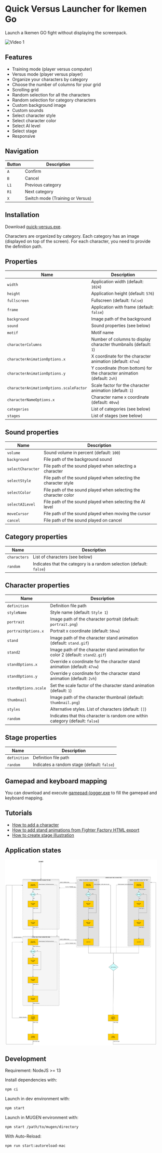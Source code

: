 # Quick Versus Launcher for Ikemen Go

Launch a Ikemen GO fight without displaying the screenpack.

![Video 1](./docs/video-1.gif)

## Features

- Training mode (player versus computer)
- Versus mode (player versus player)
- Organize your characters by category
- Choose the number of columns for your grid
- Scrolling grid
- Random selection for all the characters
- Random selection for category characters
- Custom background image
- Custom sounds
- Select character style
- Select character color
- Select AI level
- Select stage
- Responsive

## Navigation

| Button | Description                      |
| ------ | -------------------------------- |
| `A`    | Confirm                          |
| `B`    | Cancel                           |
| `L1`   | Previous category                |
| `R1`   | Next category                    |
| `X`    | Switch mode (Training or Versus) |

## Installation

Download [quick-versus.exe](https://github.com/ikemen-launcher/quick-versus/releases/latest/download/quick-versus.zip).

Characters are organized by category.
Each category has an image (displayed on top of the screen).
For each character, you need to provide the definition path.

## Properties

| Name                                    | Description                                                             |
| --------------------------------------- | ----------------------------------------------------------------------- |
| `width`                                 | Application width (default: `1024`)                                     |
| `height`                                | Application height (default: `576`)                                     |
| `fullscreen`                            | Fullscreen (default: `false`)                                           |
| `frame`                                 | Application with frame (default: `false`)                               |
| `background`                            | Image path of the background                                            |
| `sound`                                 | Sound properties (see below)                                            |
| `motif`                                 | Motif name                                                              |
| `characterColumns`                      | Number of columns to display character thumbnails (default: `1`)        |
| `characterAnimationOptions.x`           | X coordinate for the character animation (default: `47vw`)              |
| `characterAnimationOptions.y`           | Y coordinate (from bottom) for the character animation (default: `2vh`) |
| `characterAnimationOptions.scaleFactor` | Scale factor for the character animation (default: `1`)                 |
| `characterNameOptions.x`                | Character name x coordinate (default: `40vw`)                           |
| `categories`                            | List of categories (see below)                                          |
| `stages`                                | List of stages (see below)                                              |

## Sound properties

| Name              | Description                                                      |
| ----------------- | ---------------------------------------------------------------- |
| `volume`          | Sound volume in percent (default: `100`)                         |
| `background`      | File path of the background sound                                |
| `selectCharacter` | File path of the sound played when selecting a character         |
| `selectStyle`     | File path of the sound played when selecting the character style |
| `selectColor`     | File path of the sound played when selecting the character color |
| `selectAILevel`   | File path of the sound played when selecting the AI level        |
| `moveCursor`      | File path of the sound played when moving the cursor             |
| `cancel`          | File path of the sound played on cancel                          |

## Category properties

| Name         | Description                                                          |
| ------------ | -------------------------------------------------------------------- |
| `characters` | List of characters (see below)                                       |
| `random`     | Indicates that the category is a random selection (default: `false`) |

## Character properties

| Name                 | Description                                                                     |
| -------------------- | ------------------------------------------------------------------------------- |
| `definition`         | Definition file path                                                            |
| `styleName`          | Style name (default: `Style 1`)                                                 |
| `portrait`           | Image path of the character portrait (default: `portrait.png`)                  |
| `portraitOptions.x`  | Portrait x coordinate (default: `50vw`)                                         |
| `stand`              | Image path of the character stand animation (default: `stand.gif`)              |
| `stand2`             | Image path of the character stand animation for color 2 (default: `stand2.gif`) |
| `standOptions.x`     | Override x coordinate for the character stand animation (default: `47vw`)       |
| `standOptions.y`     | Override y coordinate for the character stand animation (default: `2vh`)        |
| `standOptions.scale` | Set the scale factor of the character stand animation (default: `1`)            |
| `thumbnail`          | Image path of the character thumbnail (default: `thumbnail.png`)                |
| `styles`             | Alternative styles. List of characters (default: `[]`)                          |
| `random`             | Indicates that this character is random one within category (default: `false`)  |

## Stage properties

| Name         | Description                                 |
| ------------ | ------------------------------------------- |
| `definition` | Definition file path                        |
| `random`     | Indicates a random stage (default: `false`) |

## Gamepad and keyboard mapping

You can download and execute [gamepad-logger.exe](https://github.com/mugen-launcher/gamepad-logger/releases/latest/download/gamepad-logger.exe) to fill the gamepad and keyboard mapping.

## Tutorials

- [How to add a character](./docs/how-to-add-character.md)
- [How to add stand animations from Fighter Factory HTML export](./docs/how-to-add-stand-animations-ff-export.md)
- [How to create stage illustration](./docs/how-to-create-stage-illustration.md)

## Application states

![States](./docs/state-machine.png)

## Development

Requirement: NodeJS >= 13

Install dependencies with:

```bash
npm ci
```

Launch in dev environment with:

```bash
npm start
```

Launch in MUGEN environment with:

```bash
npm start /path/to/mugen/directory
```

With Auto-Reload:

```bash
npm run start:autoreload-mac
```
